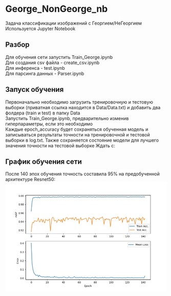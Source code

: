 # George_NonGeorge_nb
Задача классификации изображений с Георгием/НеГеоргием   
Используется Jupyter Notebook    

## Разбор
Для обучения сети запустить Train_George.ipynb  
Для создания csv файла - create_csv.ipynb  
Для инференса - test.ipynb  
Для парсинга данных - Parser.ipynb  

## Запуск обучения  
Первоначально необходимо загрузить тренировочную и тестовую выборки (приватная ссылка находится в Data/Data.txt) и добавить два фолдера (train и test) в папку Data  
Запустить Train_George.ipynb, предварительно изменив гиперпараметры, если это необходимо   
Каждые epoch_accuracy будет сохраняться обученная модель и записываться результаты точности на тренировочной и тестовой выборки в log.txt. Также сохраняется состояние модели для лучшего значения точности на тестовой выборке
Ждать c:

## График обучения сети
После 140 эпох обучения точность составила 95% на предобученной архитектуре  Resnet50:   
![alt text](https://github.com/Hifrom/George_NonGeorge/blob/main/Acc.jpeg "График обучения сети")
